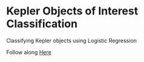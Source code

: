 # Kepler Objects of Interest Classification

Classifying Kepler objects using Logistic Regression

Follow along [Here](https://abossie.medium.com/classifying-kepler-objects-of-interest-with-logistic-regression-c1e099632236)
